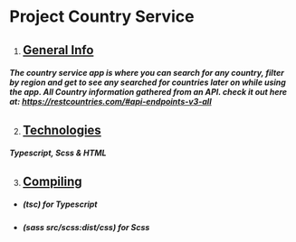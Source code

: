 # Project Country Service 


1. ## [General Info](###general-info)
  
  ##### The country service app is where you can search for any country, filter by region and get to see any searched for countries later on while using the app. All Country information gathered from an API. check it out here at: https://restcountries.com/#api-endpoints-v3-all 
  
2. ## [Technologies](###technologies)
  
  ##### Typescript, Scss & HTML
  
3. ## [Compiling](#Compiling)
  
  + ##### (tsc) for Typescript
  + ##### (sass src/scss:dist/css) for Scss
